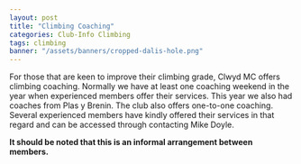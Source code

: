 ```yaml
---
layout: post
title: "Climbing Coaching"
categories: Club-Info Climbing
tags: climbing
banner: "/assets/banners/cropped-dalis-hole.png"
---
```


For those that are keen to improve their climbing grade, Clwyd MC offers climbing coaching. Normally we have at least one coaching weekend in the year when experienced members offer their services. This year we also had coaches from Plas y Brenin.
The club also offers one-to-one coaching. Several experienced members have kindly offered their services in that regard and can be accessed through contacting Mike Doyle.

**It should be noted that this is an informal arrangement between members.**
